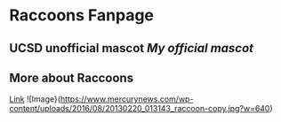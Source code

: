 # Raccoons Fanpage
**UCSD unofficial mascot** 
*My official mascot*
--------------
## More about Raccoons
[Link](https://www.nationalgeographic.com/animals/mammals/facts/raccoon)
![Image}(https://www.mercurynews.com/wp-content/uploads/2016/08/20130220_013143_raccoon-copy.jpg?w=640)
